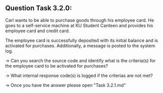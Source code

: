 Question Task 3.2.0:
--------------------

Carl wants to be able to purchase goods through his employee card. 
He goes to a self-service machine at KU Student Canteen and provides his employee card and credit card.

The employee card is successfully deposited with its initial balance and is activated for purchases.
Additionally, a message is posted to the system log.

-> Can you search the source code and identify what is the criteria(s) for the employee card to be activated for purchases?

-> What internal response code(s) is logged if the criterias are not met?

-> Once you have the answer please open "Task 3.2.1.md"